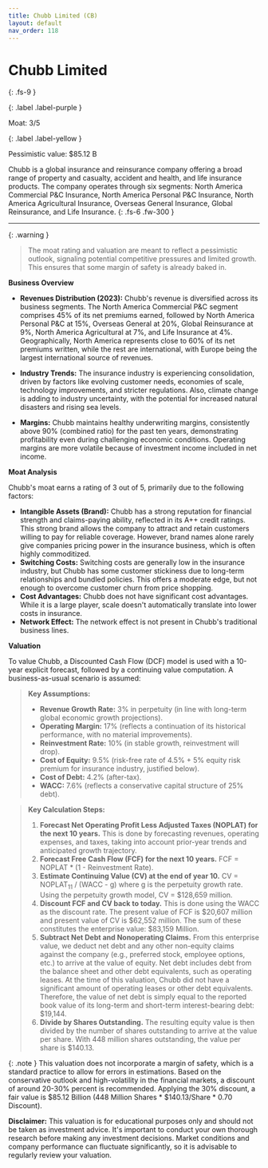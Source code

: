 ```yaml
---
title: Chubb Limited (CB)
layout: default
nav_order: 118
---
```


# Chubb Limited
{: .fs-9 }

{: .label .label-purple }

Moat: 3/5

{: .label .label-yellow }

Pessimistic value: $85.12 B

Chubb is a global insurance and reinsurance company offering a broad range of property and casualty, accident and health, and life insurance products. The company operates through six segments: North America Commercial P&C Insurance, North America Personal P&C Insurance, North America Agricultural Insurance, Overseas General Insurance, Global Reinsurance, and Life Insurance.
{: .fs-6 .fw-300 }

---

{: .warning } 
>The moat rating and valuation are meant to reflect a pessimistic outlook, signaling potential competitive pressures and limited growth. This ensures that some margin of safety is already baked in.


**Business Overview**

* **Revenues Distribution (2023):**  Chubb's revenue is diversified across its business segments. The North America Commercial P&C segment comprises 45% of its net premiums earned, followed by North America Personal P&C at 15%, Overseas General at 20%, Global Reinsurance at 9%, North America Agricultural at 7%, and Life Insurance at 4%. Geographically, North America represents close to 60% of its net premiums written, while the rest are international, with Europe being the largest international source of revenues. 

* **Industry Trends:** The insurance industry is experiencing consolidation, driven by factors like evolving customer needs, economies of scale, technology improvements, and stricter regulations.  Also, climate change is adding to industry uncertainty, with the potential for increased natural disasters and rising sea levels.

* **Margins:** Chubb maintains healthy underwriting margins, consistently above 90% (combined ratio) for the past ten years, demonstrating profitability even during challenging economic conditions. Operating margins are more volatile because of investment income included in net income.


**Moat Analysis**

Chubb's moat earns a rating of 3 out of 5, primarily due to the following factors:

* **Intangible Assets (Brand):** Chubb has a strong reputation for financial strength and claims-paying ability, reflected in its A++ credit ratings.  This strong brand allows the company to attract and retain customers willing to pay for reliable coverage. However, brand names alone rarely give companies pricing power in the insurance business, which is often highly commoditized.  
* **Switching Costs:**  Switching costs are generally low in the insurance industry, but Chubb has some customer stickiness due to long-term relationships and bundled policies.  This offers a moderate edge, but not enough to overcome customer churn from price shopping.
* **Cost Advantages:** Chubb does not have significant cost advantages. While it is a large player, scale doesn't automatically translate into lower costs in insurance.  
* **Network Effect:** The network effect is not present in Chubb's traditional business lines.


**Valuation**

To value Chubb, a Discounted Cash Flow (DCF) model is used with a 10-year explicit forecast, followed by a continuing value computation.  A business-as-usual scenario is assumed:

> **Key Assumptions:**
>
> * **Revenue Growth Rate:** 3% in perpetuity (in line with long-term global economic growth projections).
> * **Operating Margin:** 17% (reflects a continuation of its historical performance, with no material improvements).
> * **Reinvestment Rate:** 10% (in stable growth, reinvestment will drop).
> * **Cost of Equity:** 9.5% (risk-free rate of 4.5% + 5% equity risk premium for insurance industry, justified below).
> * **Cost of Debt:** 4.2% (after-tax).
> * **WACC:** 7.6% (reflects a conservative capital structure of 25% debt).

> **Key Calculation Steps:**
>
> 1. **Forecast Net Operating Profit Less Adjusted Taxes (NOPLAT) for the next 10 years.**  This is done by forecasting revenues, operating expenses, and taxes, taking into account prior-year trends and anticipated growth trajectory.
> 2. **Forecast Free Cash Flow (FCF) for the next 10 years.**  FCF = NOPLAT * (1 - Reinvestment Rate).
> 3. **Estimate Continuing Value (CV) at the end of year 10.** CV = NOPLAT<sub>11</sub> / (WACC - g) where g is the perpetuity growth rate. Using the perpetuity growth model, CV = $128,659 million.
> 4. **Discount FCF and CV back to today.**  This is done using the WACC as the discount rate. The present value of FCF is $20,607 million and present value of CV is $62,552 million. The sum of these constitutes the enterprise value: $83,159 Million.
> 5. **Subtract Net Debt and Nonoperating Claims.**  From this enterprise value, we deduct net debt and any other non-equity claims against the company (e.g., preferred stock, employee options, etc.) to arrive at the value of equity. Net debt includes debt from the balance sheet and other debt equivalents, such as operating leases. At the time of this valuation, Chubb did not have a significant amount of operating leases or other debt equivalents.  Therefore, the value of net debt is simply equal to the reported book value of its long-term and short-term interest-bearing debt: $19,144.
> 6. **Divide by Shares Outstanding.** The resulting equity value is then divided by the number of shares outstanding to arrive at the value per share. With 448 million shares outstanding, the value per share is $140.13.

{: .note } 
This valuation does not incorporate a margin of safety, which is a standard practice to allow for errors in estimations. Based on the conservative outlook and high-volatility in the financial markets, a discount of around 20-30% percent is recommended. Applying the 30% discount, a fair value is $85.12 Billion (448 Million Shares * $140.13/Share * 0.70 Discount). 

**Disclaimer:** This valuation is for educational purposes only and should not be taken as investment advice.  It's important to conduct your own thorough research before making any investment decisions.  Market conditions and company performance can fluctuate significantly, so it is advisable to regularly review your valuation. 
